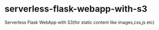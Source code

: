 # serverless-flask-webapp-with-s3
Serverless Flask WebApp with S3(for static content like images,css,js etc)
